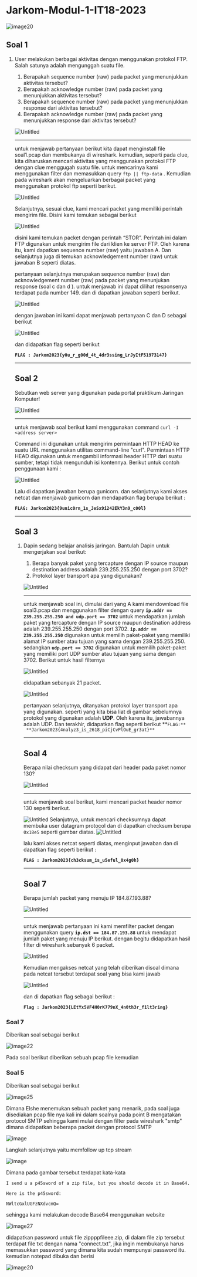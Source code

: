 # Jarkom-Modul-1-IT18-2023
![image20](https://github.com/aud1tya4dnan/Jarkom-Modul-1-IT18-2023/assets/91017662/ddf60d5e-3194-4d6d-acc8-a7638ce40366)

## Soal 1

1. User melakukan berbagai aktivitas dengan menggunakan protokol FTP. Salah satunya adalah mengunggah suatu file.
    1. Berapakah sequence number (raw) pada packet yang menunjukkan aktivitas tersebut?
    2. Berapakah acknowledge number (raw) pada packet yang menunjukkan aktivitas tersebut?
    3. Berapakah sequence number (raw) pada packet yang menunjukkan response dari aktivitas tersebut?
    4. Berapakah acknowledge number (raw) pada packet yang menunjukkan response dari aktivitas tersebut?
    
    ![Untitled](https://i.ibb.co/YhKsLMY/Untitled.png)
    
    ---
    
    untuk menjawab pertanyaan berikut kita dapat menginstall file soal1.pcap dan membukanya di wireshark. kemudian, seperti pada clue, kita diharuskan mencari aktivitas yang menggunakan protokol FTP dengan clue menggugah suatu file. untuk mencarinya kami menggunakan filter dan memasukkan  query `ftp || ftp-data` . Kemudian pada wireshark akan mengeluarkan berbagai packet yang menggunakan protokol ftp seperti berikut. 
    
    ![Untitled](https://i.ibb.co/wywjVkk/Untitled-1.png)
    
    Selanjutnya, sesuai clue, kami mencari packet yang memiliki perintah mengirim file. Disini kami temukan sebagai berikut 
    
    ![Untitled](https://i.ibb.co/GPKVSkp/Untitled-2.png)
    
    disini kami temukan packet dengan perintah “STOR”. Perintah ini dalam FTP digunakan untuk mengirim file dari klien ke server FTP. Oleh karena itu, kami dapatkan sequence number (raw) yaitu jawaban A. Dan selanjutnya juga di temukan acknowledgement number (raw) untuk jawaban B seperti diatas. 
    
    pertanyaan selanjutnya merupakan  sequence number (raw) dan acknowledgement number (raw) pada packet yang menunjukan response (soal c dan d ). untuk menjawab ini dapat dilihat responsenya terdapat pada number 149. dan di dapatkan jawaban seperti berikut. 
    
    ![Untitled](https://i.ibb.co/MRJ8xtG/Untitled-3.png)
    
    dengan jawaban ini kami dapat menjawab pertanyaan C dan D sebagai berikut 
    
    ![Untitled](https://i.ibb.co/NtfPmMQ/Untitled-4.png)
    
    dan didapatkan flag seperti berikut 
    
    **`FLAG : Jarkom2023{y0u_r_g00d_4t_4dr3ssing_LrJyItF51973147}`**
    
    ---
    
    ## Soal 2
    
    Sebutkan web server yang digunakan pada portal praktikum Jaringan Komputer!
    
    ![Untitled](https://i.ibb.co/nfRZCrT/Untitled-5.png)
    
    ---
    
    untuk menjawab soal berikut kami menggunakan command `curl -I <address server>` 
    
    Command ini digunakan untuk mengirim permintaan HTTP HEAD ke suatu URL menggunakan utilitas command-line "curl". Permintaan HTTP HEAD digunakan untuk mengambil informasi header HTTP dari suatu sumber, tetapi tidak mengunduh isi kontennya. Berikut untuk contoh penggunaan kami :
    
    ![Untitled](https://i.ibb.co/TDQyNmQ/Untitled-6.png)
    
    Lalu di dapatkan jawaban berupa gunicorn. dan selanjutnya kami akses netcat dan menjawab gunicorn dan mendapatkan flag berupa berikut :
    
    **`FLAG: Jarkom2023{9unic0rn_1s_JeSx9i242EkY3n9_c00l}`**
    
    ---
    
    ## Soal 3
    
    1. Dapin sedang belajar analisis jaringan. Bantulah Dapin untuk mengerjakan soal berikut:
        1. Berapa banyak paket yang tercapture dengan IP source maupun destination address adalah 239.255.255.250 dengan port 3702?
        2. Protokol layer transport apa yang digunakan?
        
        ![Untitled](https://i.ibb.co/VmwGSfG/Untitled-7.png)
        
        ---
        
        untuk menjawab soal ini, dimulai dari yang A kami mendownload file soal3.pcap dan menggunakan filter dengan query **`ip.addr == 239.255.255.250 and udp.port == 3702`** untuk mendapatkan jumlah paket yang tercapture dengan IP source maupun destination address adalah 239.255.255.250 dengan port 3702. **`ip.addr == 239.255.255.250`** digunakan untuk memilih paket-paket yang memiliki alamat IP sumber atau tujuan yang sama dengan  239.255.255.250. sedangkan **`udp.port == 3702`** digunakan untuk memilih paket-paket yang memiliki port UDP sumber atau tujuan yang sama dengan 3702. Berikut untuk hasil filternya 
        
        ![Untitled](https://i.ibb.co/sskR6Tc/Untitled-8.png)
        
        didapatkan sebanyak 21 packet. 
        
        ![Untitled](https://i.ibb.co/2tBSsBq/Untitled-9.png)
        
        pertanyaan selanjutnya, ditanyakan protokol layer transport apa yang digunakan. seperti yang kita bisa liat di gambar sebelumnya protokol yang digunakan adalah ******UDP******. Oleh karena itu, jawabannya adalah UDP. Dan terakhir, didapatkan flag seperti berikut 
        **`FLAG:**  **Jarkom2023{4nalyz3_is_2618_piCjCvPlOuE_gr3at}**`
        
        ---
        
        ## Soal 4
        
        Berapa nilai checksum yang didapat dari header pada paket nomor 130?
        
        ![Untitled](https://i.ibb.co/K9jT6Fz/Untitled-10.png)
        
        ---
        
        untuk menjawab soal berikut, kami mencari packet header nomor 130 seperti berikut. 
        
        ![Untitled](https://i.ibb.co/MCgNtxN/Untitled-11.png)
        Selanjutnya, untuk mencari checksumnya dapat membuka user datagram protocol dan di dapatkan checksum berupa `0x18e5` seperti gambar diatas. 
        ![Untitled](https://i.ibb.co/4pftpbs/Untitled-12.png)
        
        lalu kami akses netcat seperti diatas, menginput jawaban dan di dapatkan flag seperti berikut : 
        
        **`FLAG : Jarkom2023{ch3cksum_is_u5eful_0x4g0h}`**
        
        ---
        
        ## Soal 7
        
        Berapa jumlah packet yang menuju IP 184.87.193.88?
        
        ![Untitled](https://i.ibb.co/z7jRdrw/Untitled-13.png)
        
        ---
        
        untuk menjawab pertanyaan ini kami memfilter packet dengan menggunakan query **`ip.dst == 184.87.193.88`** untuk mendapat jumlah paket yang menuju IP berikut. dengan begitu didapatkan hasil filter di wireshark sebanyak 6 packet.
        
        ![Untitled](https://i.ibb.co/3rRKJJG/Untitled-14.png)
        
        Kemudian mengakses netcat yang telah diberikan disoal dimana pada netcat tersebut terdapat soal yang bisa kami jawab
        
        ![Untitled](https://i.ibb.co/Ns6VKFt/Untitled-15.png)
        
        dan di dapatkan flag sebagai berikut :
        
        **`Flag : Jarkom2023{LEtYx5VF4H0rK779nX_4n0th3r_f1lt3ring}`**
       
### Soal 7
Diberikan soal sebagai berikut

![image22](https://github.com/aud1tya4dnan/Jarkom-Modul-1-IT18-2023/assets/91017662/f950c5d9-3406-4f1f-bfea-248b1092ea96)

Pada soal berikut diberikan sebuah pcap file kemudian 





### Soal 5
Diberikan soal sebagai berikut

![image25](https://github.com/aud1tya4dnan/Jarkom-Modul-1-IT18-2023/assets/91017662/c2ca5b80-0c4f-45a7-9548-a2d01e7a7a0f)

Dimana Elshe menemukan sebuah packet yang menarik, pada soal juga disediakan pcap file nya
kali ini dalam soalnya pada point B mengatakan protocol SMTP sehingga kami mulai dengan filter pada wireshark "smtp" dimana didapatkan beberapa packet dengan protocol SMTP

![image](https://github.com/aud1tya4dnan/Jarkom-Modul-1-IT18-2023/assets/91017662/096c93fa-f7f3-4ff6-9f37-04310ac17623)

Langkah selanjutnya yaitu memfollow up tcp stream

![image](https://github.com/aud1tya4dnan/Jarkom-Modul-1-IT18-2023/assets/91017662/ea9bdedd-1620-4f3f-a6b2-cb4239f8b327)

Dimana pada gambar tersebut terdapat kata-kata
```
I send u a p45sword of a zip file, but you should decode it in Base64.

Here is the p45sword:

NWltcGxlUGFzNXdvcmQ=
```
sehingga kami melakukan decode Base64 menggunakan website

![image27](https://github.com/aud1tya4dnan/Jarkom-Modul-1-IT18-2023/assets/91017662/8f6d6639-5720-408a-8788-6e7ff8cd5d3d)

didapatkan password untuk file zippppfileee.zip, di dalam file zip tersebut terdapat file txt dengan nama "connect.txt", jika ingin membukanya harus memasukkan password yang dimana kita sudah mempunyai password itu.
kemudian notepad dibuka dan berisi 

![image20](https://github.com/aud1tya4dnan/Jarkom-Modul-1-IT18-2023/assets/91017662/138ce6b1-f262-40fb-9f79-95bd2be375ec)

